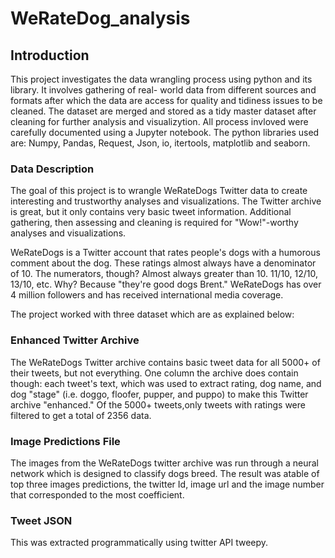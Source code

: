 # WeRateDog_analysis 


## Introduction
This project investigates the data wrangling process using python and its library. It involves gathering of real- world data from different sources and formats after which the data are access for quality and tidiness issues to be cleaned. The dataset are merged and stored as a tidy master dataset after cleaning for further analysis and visualizytion. All process invloved were carefully documented using a Jupyter notebook. The python libraries used are: Numpy, Pandas, Request, Json, io, itertools, matplotlib and seaborn.

### Data Description
The goal of this project is to wrangle WeRateDogs Twitter data to create interesting and trustworthy analyses and visualizations. The Twitter archive is great, but it only contains very basic tweet information. Additional gathering, then assessing and cleaning is required for "Wow!"-worthy analyses and visualizations.

WeRateDogs is a Twitter account that rates people's dogs with a humorous comment about the dog. These ratings almost always have a denominator of 10. The numerators, though? Almost always greater than 10. 11/10, 12/10, 13/10, etc. Why? Because "they're good dogs Brent." WeRateDogs has over 4 million followers and has received international media coverage.

The project worked with three dataset which are as explained below:

### Enhanced Twitter Archive
The WeRateDogs Twitter archive contains basic tweet data for all 5000+ of their tweets, but not everything. One column the archive does contain though: each tweet's text, which was used to extract rating, dog name, and dog "stage" (i.e. doggo, floofer, pupper, and puppo) to make this Twitter archive "enhanced." Of the 5000+ tweets,only tweets with ratings were filtered to get a total of 2356 data.

### Image Predictions File
The images from the WeRateDogs twitter archive was run through a neural network which is designed to classify dogs breed. The result was atable of top three images predictions, the twitter Id, image url and the image number that corresponded to the most coefficient.

### Tweet JSON
This was extracted programmatically using twitter API tweepy.